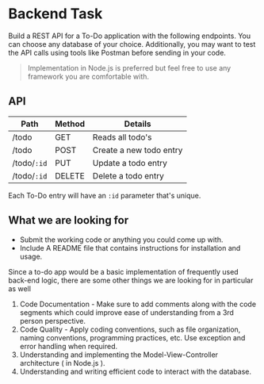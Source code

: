 # Backend Task

Build a REST API for a To-Do application with the following endpoints. You can choose any database of your choice. Additionally, you may want to test the API calls using tools like Postman before sending in your code. 

> Implementation in Node.js is preferred but feel free to use any
> framework you are comfortable with.

## API

Path | Method | Details |
---- | ---- | ---- 
/todo| GET | Reads all todo's 
/todo| POST | Create a new todo entry
/todo/```:id```| PUT | Update a todo entry
/todo/```:id```| DELETE | Delete a todo entry

Each To-Do entry will have an ```:id``` parameter that's unique.

## What we are looking for   

 -  Submit the working code or anything you could come up with.
 -  Include A README file that contains instructions for installation and usage. 

 Since a to-do app would be a basic implementation of frequently used back-end logic, there are some other things we are looking for in particular as well
 
 1. Code Documentation - Make sure to add comments along with the code segments which could improve ease of understanding from a 3rd person perspective. 
 2. Code Quality - Apply coding conventions, such as file organization, naming conventions, programming practices, etc. Use exception and error handling when required. 
 3. Understanding and implementing the Model-View-Controller architecture ( in Node.js ).
4. Understanding and writing efficient code to interact with the database. 
